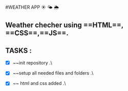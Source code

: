 #WEATHER APP ☀️ 🌤 🌦

Weather checher using ==HTML==, ==CSS==,==JS==.
-----------------------------------------------

## TASKS :

-[X] ~~init repository .\

-[X] ~~setup all needed files and folders .\

-[X] ~~ html and css added .\
